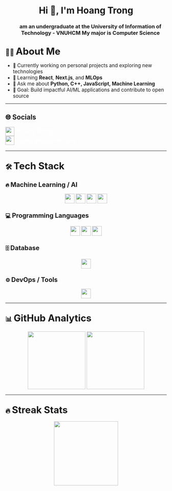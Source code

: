 <h1 align="center">Hi 👋, I'm Hoang Trong</h1>
<h3 align="center">  
<ul>
  am an undergraduate at the University of Information of Technology - VNUHCM 
                    My major is Computer Science 
</ul>
</h3>

## 👨‍💻 <span style="font-size:1.4em;">About Me</span>
- 🔭 <span style="font-size:1.1em;">Currently working on personal projects and exploring new technologies</span>  
- 🌱 <span style="font-size:1.1em;">Learning <b>React</b>, <b>Next.js</b>, and <b>MLOps</b></span>  
- 💬 <span style="font-size:1.1em;">Ask me about <b>Python, C++, JavaScript, Machine Learning</b></span>  
- 🎯 <span style="font-size:1.1em;">Goal: Build impactful AI/ML applications and contribute to open source</span>  

---

## 🌐 Socials
<p align="left" style="font-size:1.1rem;">
  <a href="https://www.linkedin.com/in/trong-hoang-b28712331/" style="text-decoration:none; display:inline-flex; align-items:center;">
    <img src="https://img.shields.io/badge/-LinkedIn-blue?logo=linkedin&logoColor=white" height="28"/>
    <span style="margin-left:8px; font-weight:bold; color:white;">Hoang Trong</span>
  </a>
  <br>
  <a href="mailto:tronghph@gmail.com" style="text-decoration:none; display:inline-flex; align-items:center;">
    <img src="https://img.shields.io/badge/-Email-red?logo=gmail&logoColor=white" height="28"/>
    <span style="margin-left:8px; font-weight:bold; color:white;">tronghph@gmail.com</span>
  </a>
</p>

---

## 🛠️ <span style="font-size:1.4em;">Tech Stack</span>

### 🔥 <span style="font-size:1.2em;">Machine Learning / AI</span>
<p align="center">
  <img src="https://img.shields.io/badge/-PyTorch-EE4C2C?logo=pytorch&logoColor=white" height="30"/>
  <img src="https://img.shields.io/badge/-TensorFlow-FF6F00?logo=tensorflow&logoColor=white" height="30"/>
  <img src="https://img.shields.io/badge/-Huggingface-FFD21E?logo=huggingface&logoColor=black" height="30"/>
  <img src="https://img.shields.io/badge/-Transformers-00BFFF?logo=OpenAI&logoColor=white" height="30"/>
</p>

### 💻 <span style="font-size:1.2em;">Programming Languages</span>
<p align="center">
  <img src="https://img.shields.io/badge/-C++-00599C?logo=c%2b%2b&logoColor=white" height="30"/>
  <img src="https://img.shields.io/badge/-Python-3776AB?logo=python&logoColor=white" height="30"/>
  <img src="https://img.shields.io/badge/-JavaScript-F7DF1E?logo=javascript&logoColor=black" height="30"/>
</p>

### 🗄️ <span style="font-size:1.2em;">Database</span>
<p align="center">
  <img src="https://img.shields.io/badge/-SQL-336791?logo=postgresql&logoColor=white" height="30"/>
</p>

### ⚙️ <span style="font-size:1.2em;">DevOps / Tools</span>
<p align="center">
  <img src="https://img.shields.io/badge/-Docker-2496ED?logo=docker&logoColor=white" height="30"/>
</p>

---

## 📊 <span style="font-size:1.4em;">GitHub Analytics</span>
<p align="center">
  <img src="https://github-readme-stats.vercel.app/api?username=ToRong31&show_icons=true&theme=tokyonight" height="180"/>
  <img src="https://github-readme-stats.vercel.app/api/top-langs/?username=ToRong31&layout=compact&theme=tokyonight" height="180"/>
</p>

---

## 🔥 <span style="font-size:1.4em;">Streak Stats</span>
<p align="center">
  <img src="https://streak-stats.demolab.com/?user=ToRong31&theme=tokyonight" height="200"/>
</p>
